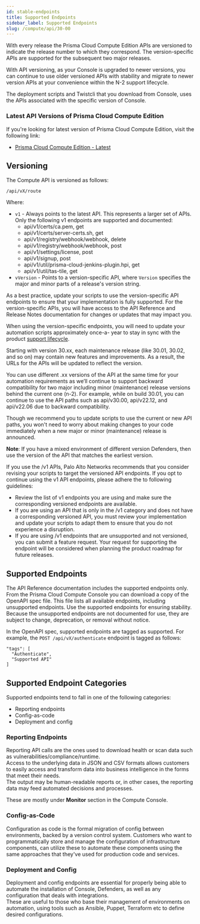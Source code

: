 ```yaml
---
id: stable-endpoints
title: Supported Endpoints
sidebar_label: Supported Endpoints
slug: /compute/api/30-00
---
```


With every release the Prisma Cloud Compute Edition APIs are versioned to indicate the release number to which they correspond.
The version-specific APIs are supported for the subsequent two major releases.

With API versioning, as your Console is upgraded to newer versions, you can continue to use older versioned APIs with stability and migrate to newer version APIs at your convenience within the N-2 support lifecycle.

The deployment scripts and Twistcli that you download from Console, uses the APIs associated with the specific version of Console.

### Latest API Versions of Prisma Cloud Compute Edition

If you're looking for latest version of Prisma Cloud Compute Edition, visit the following link:

* [Prisma Cloud Compute Edition - Latest](/compute/api/)

## Versioning

The Compute API is versioned as follows:

`/api/vX/route`

Where:

- `v1` - Always points to the latest API. This represents a larger set of APIs. Only the following v1 endpoints are supported and documented:
  - api/v1/certs/ca.pem, get
  - api/v1/certs/server-certs.sh, get
  - api/v1/registry/webhook/webhook, delete
  - api/v1/registry/webhook/webhook, post
  - api/v1/settings/license, post
  - api/v1/signup, post
  - api/v1/util/prisma-cloud-jenkins-plugin.hpi, get
  - api/v1/util/tas-tile, get
- `vVersion` - Points to a version-specific API, where `Version` specifies the major and minor parts of a release's version string.

As a best practice, update your scripts to use the version-specific API endpoints to ensure that your implementation is fully supported.
For the version-specific APIs, you will have access to the API Reference and Release Notes documentation for changes or updates that may impact you.

When using the version-specific endpoints, you will need to update your automation scripts approximately once-a- year to stay in sync with the product [support lifecycle](https://docs.paloaltonetworks.com/prisma/prisma-cloud/prisma-cloud-admin-compute/upgrade/support_lifecycle.html).

Starting with version 30.xx, each maintenance release (like 30.01, 30.02, and so on) may contain new features and improvements. As a result, the URLs for the APIs will be updated to reflect the version. 

You can use different .xx versions of the API at the same time for your automation requirements as we’ll continue to support backward compatibility for two major including minor (maintenance) release versions behind the current one (n-2). For example, while on build 30.01, you can continue to use the API paths such as api/v30.00, api/v22.12, and api/v22.06 due to backward compatibility.

Though we recommend you to update scripts to use the current or new API paths, you won't need to worry about making changes to your code immediately when a new major or minor (maintenance) release is announced.

**Note**: If you have a mixed environment of different version Defenders, then use the version of the API that matches the earliest version.

If you use the /v1 APIs, Palo Alto Networks recommends that you consider revising your scripts to target the versioned API endpoints.
If you opt to continue using the v1 API endpoints, please adhere the to following guidelines:

- Review the list of v1 endpoints you are using and make sure the corresponding versioned endpoints are available.
- If you are using an API that is only in the /v1 category and does not have a corresponding versioned API, you must review your implementation and update your scripts to adapt them to ensure that you do not experience a disruption.
- If you are using /v1 endpoints that are unsupported and not versioned, you can submit a feature request.
  Your request for supporting the endpoint will be considered when planning the product roadmap for future releases.

## Supported Endpoints

The API Reference documentation includes the supported endpoints only.
From the Prisma Cloud Compute Console you can download a copy of the OpenAPI spec file.
This file lists all available endpoints, including unsupported endpoints.
Use the supported endpoints for ensuring stability.
Because the unsupported endpoints are not documented for use, they are subject to change, deprecation, or removal without notice.

In the OpenAPI spec, supported endpoints are tagged as supported.
For example, the `POST /api/vX/authenticate` endpoint is tagged as follows:

```
"tags": [
  "Authenticate",
  "Supported API"
]
```

## Supported Endpoint Categories

Supported endpoints tend to fall in one of the following categories:

- Reporting endpoints
- Config-as-code
- Deployment and config

### Reporting Endpoints

Reporting API calls are the ones used to download health or scan data such as vulnerabilities/compliance/runtime.  
Access to the underlying data in JSON and CSV formats allows customers to easily access and transform data into business intelligence in the forms that meet their needs.  
The output may be human-readable reports or, in other cases, the reporting data may feed automated decisions and processes.

These are mostly under **Monitor** section in the Compute Console.

### Config-as-Code

Configuration as code is the formal migration of config between environments, backed by a version control system.
Customers who want to programmatically store and manage the configuration of infrastructure components, can utilize these to automate these components using the same approaches that they've used for production code and services.

### Deployment and Config

Deployment and config endpoints are essential for properly being able to automate the installation of Console, Defenders, as well as any configuration that deals with integrations.  
These are useful to those who base their management of environments on automation, using tools such as Ansible, Puppet, Terraform etc to define desired configurations.
